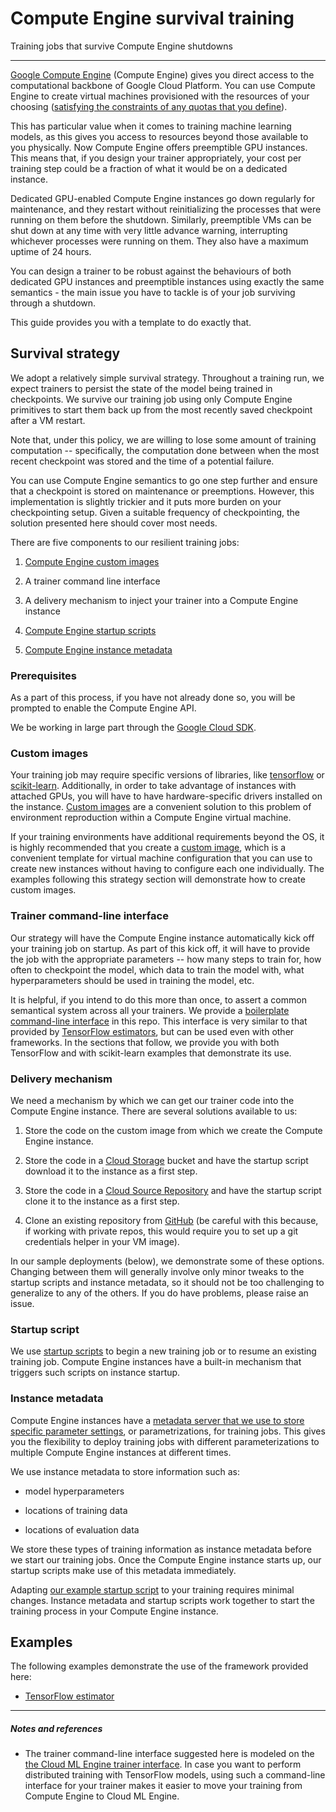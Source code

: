 # Compute Engine survival training

Training jobs that survive Compute Engine shutdowns

- - -

[Google Compute Engine](https://cloud.google.com/compute/docs/) (Compute Engine) gives you direct access to the computational backbone of Google Cloud Platform. You can use Compute Engine to create virtual machines provisioned with the resources of your choosing ([satisfying the constraints of any quotas that you define](https://cloud.google.com/compute/quotas)).

This has particular value when it comes to training machine learning models, as this gives you access to resources beyond those available to you physically. Now Compute Engine offers preemptible GPU instances. This means that, if you design your trainer appropriately, your cost per training step could be a fraction of what it would be on a dedicated instance.

Dedicated GPU-enabled Compute Engine instances go down regularly for maintenance, and they restart without reinitializing the processes that were running on them before the shutdown. Similarly, preemptible VMs can be shut down at any time with very little advance warning, interrupting whichever processes were running on them. They also have a maximum uptime of 24 hours.

You can design a trainer to be robust against the behaviours of both dedicated GPU instances and preemptible instances using exactly the same semantics - the main issue you have to tackle is of your job surviving through a shutdown.

This guide provides you with a template to do exactly that.


## Survival strategy

We adopt a relatively simple survival strategy. Throughout a training run, we expect trainers to persist the state of the model being trained in checkpoints. We survive our training job using only Compute Engine primitives to start them back up from the most recently saved checkpoint after a VM restart.

Note that, under this policy, we are willing to lose some amount of training computation -- specifically, the computation done between when the most recent checkpoint was stored and the time of a potential failure.

You can use Compute Engine semantics to go one step further and ensure that a checkpoint is stored on maintenance or preemptions. However, this implementation is slightly trickier and it puts more burden on your checkpointing setup. Given a suitable frequency of checkpointing, the solution presented here should cover most needs.

There are five components to our resilient training jobs:

1. [Compute Engine custom images](https://cloud.google.com/compute/docs/images#custom_images)

1. A trainer command line interface

1. A delivery mechanism to inject your trainer into a Compute Engine instance

1. [Compute Engine startup scripts](https://cloud.google.com/compute/docs/startupscript)

1. [Compute Engine instance metadata](https://cloud.google.com/compute/docs/storing-retrieving-metadata)


### Prerequisites

As a part of this process, if you have not already done so, you will be prompted to enable the Compute Engine API.

We be working in large part through the [Google Cloud SDK](https://cloud.google.com/sdk/).


### Custom images

Your training job may require specific versions of libraries, like [tensorflow](https://www.tensorflow.org/) or [scikit-learn](http://scikit-learn.org). Additionally, in order to take advantage of instances with attached GPUs, you will have to have hardware-specific drivers installed on the instance. [Custom images](https://cloud.google.com/compute/docs/images#custom_images) are a convenient solution to this problem of environment reproduction within a Compute Engine virtual machine.

If your training environments have additional requirements beyond the OS, it is
highly recommended that you create a [custom image](https://cloud.google.com/compute/docs/images#custom_images),
which is a convenient template for virtual machine configuration that you can
use to create new instances without having to configure each one individually.
The examples following this strategy section will demonstrate how to create
custom images.


### Trainer command-line interface

Our strategy will have the Compute Engine instance automatically kick off your training job on startup. As part of this kick off, it will have to provide the job with the appropriate parameters -- how many steps to train for, how often to checkpoint the model, which data to train the model with, what hyperparameters should be used in training the model, etc.

It is helpful, if you intend to do this more than once, to assert a common semantical system across all your trainers. We provide a [boilerplate command-line interface](./wrapper/train.py) in this repo. This interface is very similar to that provided by [TensorFlow estimators](https://www.tensorflow.org/programmers_guide/estimators), but can be used even with other frameworks. In the sections that follow, we provide you with both TensorFlow and with scikit-learn examples that demonstrate its use.


### Delivery mechanism

We need a mechanism by which we can get our trainer code into the Compute Engine instance. There are several solutions available to us:

1. Store the code on the custom image from which we create the Compute Engine
   instance.

1. Store the code in a [Cloud Storage](https://cloud.google.com/storage/) bucket
   and have the startup script download it to the instance as a first step.

1. Store the code in a [Cloud Source Repository](https://cloud.google.com/source-repositories/)
   and have the startup script clone it to the instance as a first step.

1. Clone an existing repository from [GitHub](https://github.com/) (be careful with this because, if working with private repos, this would require you to set up a git credentials helper in your VM image).

In our sample deployments (below), we demonstrate some of these options. Changing between them will generally involve only minor tweaks to the startup scripts and instance metadata, so it should not be too challenging to generalize to any of the others. If you do have problems, please raise an issue.


### Startup script

We use [startup scripts](https://cloud.google.com/compute/docs/startupscript#troubleshooting)
to begin a new training job or to resume an existing training job. Compute
Engine instances have a built-in mechanism that triggers such scripts on
instance startup.


### Instance metadata

Compute Engine instances have a [metadata server that we use to store specific parameter settings](https://cloud.google.com/compute/docs/storing-retrieving-metadata#custom), or parametrizations, for training jobs. This gives you the flexibility to deploy training jobs with different parameterizations to multiple Compute Engine instances at different times.

We use instance metadata to store information such as:

+ model hyperparameters

+ locations of training data

+ locations of evaluation data

We store these types of training information as instance metadata before we start our training jobs. Once the Compute Engine instance starts up, our startup scripts make use of this metadata immediately.

Adapting [our example startup script](./gce/startup.sh) to your training requires minimal changes. Instance metadata and startup scripts work together to start the training process in your Compute Engine instance.


## Examples

The following examples demonstrate the use of the framework provided here:

+ [TensorFlow estimator](./README-tf-estimator.md)

- - -

##### Notes and references

+ The trainer command-line interface suggested here is modeled on the
[the Cloud ML Engine trainer interface](https://cloud.google.com/ml-engine/docs/packaging-trainer).
In case you want to perform distributed training with TensorFlow models, using
such a command-line interface for your trainer makes it easier to move your
training from Compute Engine to Cloud ML Engine.
